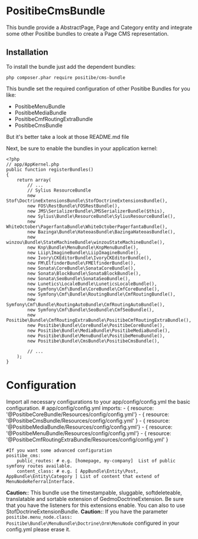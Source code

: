 PositibeCmsBundle
=================

This bundle provide a AbstractPage, Page and Category entity and integrate some other Positibe bundles to create a Page CMS representation.

Installation
------------

To install the bundle just add the dependent bundles:

    php composer.phar require positibe/cms-bundle

This bundle set the required configuration of other Positibe Bundles for you like:
* PositibeMenuBundle
* PositibeMediaBundle
* PositibeCmfRoutingExtraBundle
* PositibeCmsBundle

But it's better take a look at those README.md file

Next, be sure to enable the bundles in your application kernel:

    <?php
    // app/AppKernel.php
    public function registerBundles()
    {
        return array(
            // ...
            // Sylius ResourceBundle
            new Stof\DoctrineExtensionsBundle\StofDoctrineExtensionsBundle(),
            new FOS\RestBundle\FOSRestBundle(),
            new JMS\SerializerBundle\JMSSerializerBundle($this),
            new Sylius\Bundle\ResourceBundle\SyliusResourceBundle(),
            new WhiteOctober\PagerfantaBundle\WhiteOctoberPagerfantaBundle(),
            new Bazinga\Bundle\HateoasBundle\BazingaHateoasBundle(),
            new winzou\Bundle\StateMachineBundle\winzouStateMachineBundle(),
            new Knp\Bundle\MenuBundle\KnpMenuBundle(),
            new Liip\ImagineBundle\LiipImagineBundle(),
            new Ivory\CKEditorBundle\IvoryCKEditorBundle(),
            new FM\ElfinderBundle\FMElfinderBundle(),
            new Sonata\CoreBundle\SonataCoreBundle(),
            new Sonata\BlockBundle\SonataBlockBundle(),
            new Sonata\SeoBundle\SonataSeoBundle(),
            new Lunetics\LocaleBundle\LuneticsLocaleBundle(),
            new Symfony\Cmf\Bundle\CoreBundle\CmfCoreBundle(),
            new Symfony\Cmf\Bundle\RoutingBundle\CmfRoutingBundle(),
            new Symfony\Cmf\Bundle\RoutingAutoBundle\CmfRoutingAutoBundle(),
            new Symfony\Cmf\Bundle\SeoBundle\CmfSeoBundle(),
            new Positibe\Bundle\CmfRoutingExtraBundle\PositibeCmfRoutingExtraBundle(),
            new Positibe\Bundle\CoreBundle\PositibeCoreBundle(),
            new Positibe\Bundle\MediaBundle\PositibeMediaBundle(),
            new Positibe\Bundle\MenuBundle\PositibeMenuBundle(),
            new Positibe\Bundle\CmsBundle\PositibeCmsBundle(),

            // ...
        );
    }

Configuration
=============

Import all necessary configurations to your app/config/config.yml the basic configuration.
    # app/config/config.yml
    imports:
        - { resource: '@PositibeCoreBundle/Resources/config/config.yml'}
        - { resource: '@PositibeCmsBundle/Resources/config/config.yml' }
        - { resource: '@PositibeMediaBundle/Resources/config/config.yml'}
        - { resource: '@PositibeMenuBundle/Resources/config/config.yml'}
        - { resource: '@PositibeCmfRoutingExtraBundle/Resources/config/config.yml' }


    #If you want some advanced configuration
    positibe_cms:
        public_routes: # e.g. [homepage, my-company]  List of public symfony routes available.
        content_class: # e.g. [ AppBundle\Entity\Post, AppBundle\Entity\Category ] List of content that extend of MenuNodeReferralInterface.

**Caution:**: This bundle use the timestampable, sluggable, softdeleteable, translatable and sortable extension of GedmoDoctrineExtension. Be sure that you have the listeners for this extensions enable. You can also to use StofDoctrineExtensionBundle.
**Caution:**: If you have the parameter ``positibe.menu_node.class: Positibe\Bundle\MenuBundle\Doctrine\Orm\MenuNode`` configured in your config.yml please erase it.

